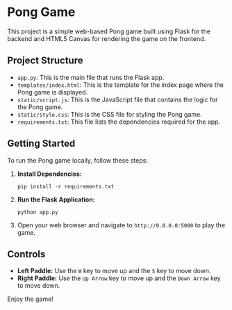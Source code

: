 # Pong Game

This project is a simple web-based Pong game built using Flask for the backend and HTML5 Canvas for rendering the game on the frontend.

## Project Structure

- `app.py`: This is the main file that runs the Flask app.
- `templates/index.html`: This is the template for the index page where the Pong game is displayed.
- `static/script.js`: This is the JavaScript file that contains the logic for the Pong game.
- `static/style.css`: This is the CSS file for styling the Pong game.
- `requirements.txt`: This file lists the dependencies required for the app.

## Getting Started

To run the Pong game locally, follow these steps:

1. **Install Dependencies:**

    ```
    pip install -r requirements.txt
    ```

2. **Run the Flask Application:**

    ```
    python app.py
    ```

3. Open your web browser and navigate to `http://0.0.0.0:5000` to play the game.

## Controls

- **Left Paddle:** Use the `W` key to move up and the `S` key to move down.
- **Right Paddle:** Use the `Up Arrow` key to move up and the `Down Arrow` key to move down.

Enjoy the game!